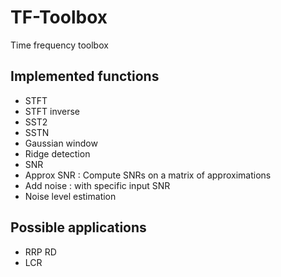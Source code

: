 # TF-Toolbox
Time frequency toolbox

## Implemented functions

- STFT
- STFT inverse
- SST2
- SSTN
- Gaussian window
- Ridge detection
- SNR
- Approx SNR : Compute SNRs on a matrix of approximations
- Add noise : with specific input SNR
- Noise level estimation

## Possible applications

- RRP RD
- LCR
